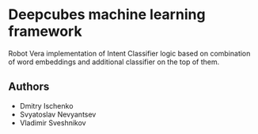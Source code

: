 # Deepcubes machine learning framework

Robot Vera implementation of Intent Classifier logic based on combination of word embeddings and additional classifier on the top of them.

## Authors

* Dmitry Ischenko
* Svyatoslav Nevyantsev
* Vladimir Sveshnikov
